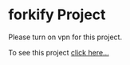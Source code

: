 # forkify Project

Please turn on vpn for this project. 

To see this project [click here...](https://forkify-full.netlify.app/)
